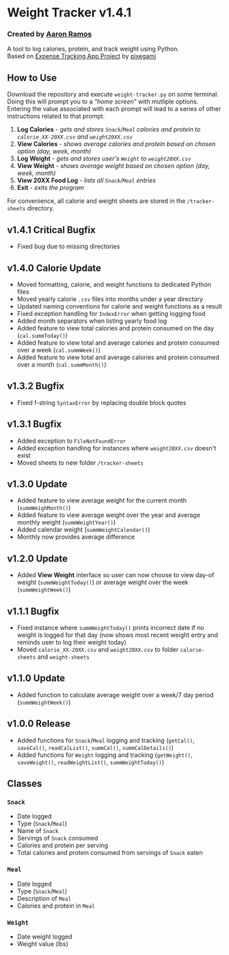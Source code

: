 # Weight Tracker v1.4.1
### Created by [Aaron Ramos](https://aar0m.github.io/portfolio/) 
A tool to log calories, protein, and track weight using Python.  
Based on [Expense Tracking App Project](https://youtu.be/HTD86h69PtE?t=0) by [pixegami](https://www.youtube.com/@pixegami)  

## How to Use
Download the repository and execute `weight-tracker.py` on some terminal. Doing this will prompt you to a *"home screen"* with mutliple options. Entering the value associated with each prompt will lead to a series of other instructions related to that prompt.

1. **Log Calories** - *gets and stores `Snack`/`Meal` calories and protein to `calorie_XX-20XX.csv` and `weight20XX.csv`*
2. **View Calories** - *shows average calories and protein based on chosen option (day, week, month)*
3. **Log Weight** - *gets and stores user's `Weight` to `weight20XX.csv`*
4. **View Weight** - *shows average weight based on chosen option (day, week, month)*
5. **View 20XX Food Log** - *lists all `Snack`/`Meal` entries*
6. **Exit** - *exits the program*

For convenience, all calorie and weight sheets are stored in the `/tracker-sheets` directory.

## v1.4.1 Critical Bugfix
- Fixed bug due to missing directories

## v1.4.0 Calorie Update
- Moved formatting, calorie, and weight functions to dedicated Python files
- Moved yearly calorie `.csv` files into months under a year directory
- Updated naming conventions for calorie and weight functions as a result
- Fixed exception handling for `IndexError` when getting logging food
- Added month separators when listing yearly food log
- Added feature to view total calories and protein consumed on the day (`cal.summToday()`)
- Added feature to view total and average calories and protein consumed over a week (`cal.summWeek()`)
- Added feature to view total and average calories and protein consumed over a month (`cal.summMonth()`)

## v1.3.2 Bugfix
- Fixed f-string `SyntaxError` by replacing double block quotes

## v1.3.1 Bugfix
- Added exception to `FileNotFoundError`
- Added exception handling for instances where `weight20XX.csv` doesn't exist
- Moved sheets to new folder `/tracker-sheets`

## v1.3.0 Update
- Added feature to view average weight for the current month (`summWeighMonth()`)
- Added feature to view average weight over the year and average monthly weight (`summWeightYear()`)
- Added calendar weight (`summWeightCalendar()`)
- Monthly now provides average difference

## v1.2.0 Update
- Added **View Weight** interface so user can now choose to view day-of weight (`summWeightToday()`) or average weight over the week (`summWeightWeek()`)

## v1.1.1 Bugfix
- Fixed instance where `summWeightToday()` prints incorrect date if no weight is logged for that day (now shows most recent weight entry and reminds user to log their weight today)
- Moved `calorie_XX-20XX.csv` and `weight20XX.csv` to folder `calorie-sheets` and `weight-sheets`

## v1.1.0 Update
- Added function to calculate average weight over a week/7 day period (`summWeightWeek()`)

## v1.0.0 Release
- Added functions for `Snack`/`Meal` logging and tracking (`getCal()`, `saveCal()`, `readCalList()`, `summCal()`, `summCalDetails()`)
- Added functions for `Weight` logging and tracking (`getWeight()`, `saveWeight()`, `readWeightList()`, `summWeightToday()`)

## Classes
### `Snack`
- Date logged
- Type (`Snack`/`Meal`)
- Name of `Snack`
- Servings of `Snack` consumed
- Calories and protein per serving
- Total calories and protein consumed from servings of `Snack` eaten

### `Meal`
- Date logged
- Type (`Snack`/`Meal`)
- Description of `Meal`
- Calories and protein in `Meal`

### `Weight`
- Date weight logged
- Weight value (lbs)

